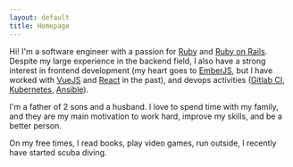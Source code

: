```yaml
---
layout: default
title: Homepage
---
```


Hi! I'm a software engineer with a passion for [Ruby](https://www.ruby-lang.org/en/) and [Ruby on Rails](https://rubyonrails.org). Despite my large experience in the backend field, I also have a strong interest in frontend development (my heart goes to [EmberJS](https://emberjs.com), but I have worked with [VueJS](https://vuejs.org/) and [React](https://fr.react.dev/) in the past), and devops activities ([Gitlab CI](https://docs.gitlab.com/ci/), [Kubernetes](https://kubernetes.io/), [Ansible](https://www.redhat.com/en/ansible-collaborative)).

I'm a father of 2 sons and a husband. I love to spend time with my family, and they are my main motivation to work hard, improve my skills, and be a better person.

On my free times, I read books, play video games, run outside, I recently have started scuba diving.
